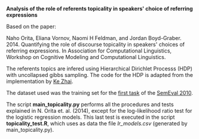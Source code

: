 <b>Analysis of the role of referents topicality in speakers' choice of referring expressions</b>

Based on the paper:<br>

<p>
Naho Orita, Eliana Vornov, Naomi H Feldman, and Jordan Boyd-Graber. 2014. Quantifying the role of discourse topicality in speakers' choices of referring
expressions. In Association for Computational Linguistics, Workshop on Cognitive Modeling and Computational Linguistics.
</p>

<p>The referents topics are infered using Hierarchical Dirichlet Processs (HDP) with uncollapsed gibbs sampling. The code for the HDP is adapted from the implementation by <a href="http://github.com/kzhai/PyNPB/tree/master/src/hdp">Ke Zhai</a>.</p>
<p>The dataset used was the training set for the <a href="http://stel.ub.edu/semeval2010-coref/node/7">first task</a> of the <a href="http://stel.ub.edu/semeval2010-coref/">SemEval 2010</a>.
<p>The script <b>main_topicality.py</b> performs all the procedures and tests explained in N. Orita et. al. (2014), except for the log-likelihood ratio test for the logistic regression models. This last test is executed in the script <b>topicality_test.R</b>, which uses as data the file <i>lr_models.csv</i> (generated by main_topicality.py).</p>